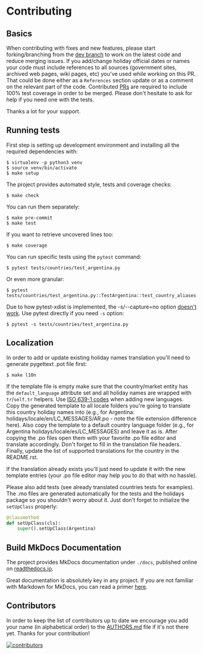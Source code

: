 # Contributing

## Basics

When contributing with fixes and new features, please start forking/branching from the [dev
branch](https://github.com/vacanza/holidays/tree/dev) to work on the latest code and reduce merging
issues. If you add/change holiday official dates or names your code must include references to all
sources (government sites, archived web pages, wiki pages, etc) you've used while working on this
PR. That could be done either as a `References` section update or as a comment on the relevant part
of the code. Contributed [PRs](https://github.com/vacanza/holidays/pulls) are required to include
100% test coverage in order to be merged. Please don't hesitate to ask for help if you need one
with the tests.

Thanks a lot for your support.

## Running tests

First step is setting up development environment and installing all the required dependencies with:

``` shell
$ virtualenv -p python3 venv
$ source venv/bin/activate
$ make setup
```

The project provides automated style, tests and coverage checks:

``` shell
$ make check
```

You can run them separately:

``` shell
$ make pre-commit
$ make test
```

If you want to retrieve uncovered lines too:

``` shell
$ make coverage
```

You can run specific tests using the `pytest` command:

``` shell
$ pytest tests/countries/test_argentina.py
```

Or even more granular:

``` shell
$ pytest tests/countries/test_argentina.py::TestArgentina::test_country_aliases
```

Due to how pytest-xdist is implemented, the -s/--capture=no option [doesn't
work](https://pytest-xdist.readthedocs.io/en/latest/known-limitations.html#output-stdout-and-stderr-from-workers).
Use pytest directly if you need `-s` option:

``` shell
$ pytest -s tests/countries/test_argentina.py
```

## Localization

In order to add or update existing holiday names translation you'll need to generate pygettext
.pot file first:

``` shell
$ make l10n
```

If the template file is empty make sure that the country/market entity has the `default_language`
attribute set and all holiday names are wrapped with `tr`/`self.tr` helpers. Use [ISO 639-1
codes](https://en.wikipedia.org/wiki/List_of_ISO_639-1_codes) when adding new languages. Copy the
generated template to all locale folders you're going to translate this country holiday names into
(e.g., for Argentina: holidays/locale/en/LC_MESSAGES/AR.po - note the file extension difference
here). Also copy the template to a default country language folder (e.g., for Argentina
holidays/locale/es/LC_MESSAGES) and leave it as is. After copying the .po files open them with your
favorite .po file editor and translate accordingly. Don't forget to fill in the translation file
headers. Finally, update the list of supported translations for the country in the README.rst.

If the translation already exists you'll just need to update it with the new template entries
(your .po file editor may help you to do that with no hassle).

Please also add tests (see already translated countries tests for examples). The .mo files are
generated automatically for the tests and the holidays package so you shouldn't worry about it.
Just don't forget to initialize the `setUpClass` properly:

``` python
@classmethod
def setUpClass(cls):
    super().setUpClass(Argentina)
```

## Build MkDocs Documentation

The project provides MkDocs documentation under `./docs`, published online on
[readthedocs.io](https://holidays.readthedocs.io/).

Great documentation is absolutely key in any project. If you are not familiar with Markdown for
MkDocs, you can read a primer [here](https://www.mkdocs.org/user-guide/writing-your-docs/).

## Contributors

In order to keep the list of contributors up to date we encourage you add your name (in
alphabetical order) to the [AUTHORS.md](https://github.com/vacanza/holidays/blob/dev/AUTHORS.md)
file if it's not there yet. Thanks for your contribution!

[![contributors](https://img.shields.io/github/contributors/vacanza/holidays)](https://github.com/vacanza/holidays/graphs/contributors)
